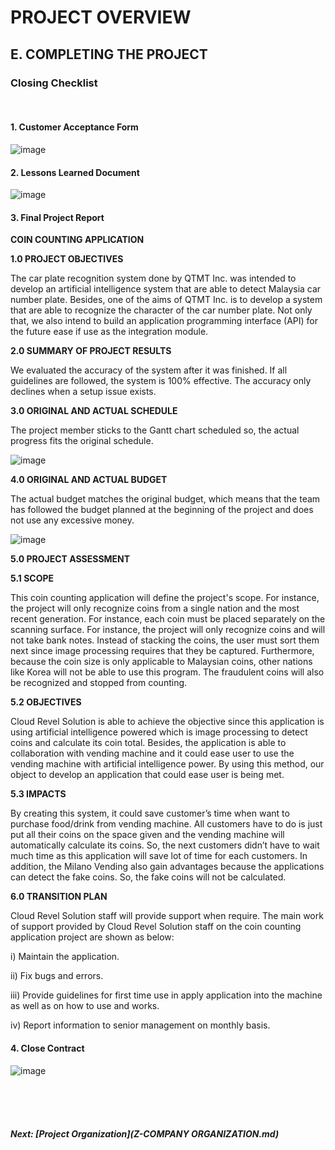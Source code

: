 # PROJECT OVERVIEW

## E. COMPLETING THE PROJECT
### Closing Checklist
<br>

#### 1. Customer Acceptance Form
![image](https://user-images.githubusercontent.com/121591140/211896717-38a7c044-2882-4121-8c04-3c550f84b5af.png)

#### 2. Lessons Learned Document
![image](https://user-images.githubusercontent.com/121591140/211913822-28a97234-3700-4153-9072-fbbea8509b42.png)


#### 3. Final Project Report
**COIN COUNTING APPLICATION**

**1.0 PROJECT OBJECTIVES**

The car plate recognition system done by QTMT Inc. was intended to develop an artificial intelligence system that are able to detect Malaysia car number plate. Besides, one of the aims of QTMT Inc. is to develop a system that are able to recognize the character of the car number plate. Not only that, we also intend to build an application programming interface (API) for the future ease if use as the integration module.

**2.0 SUMMARY OF PROJECT RESULTS**

We evaluated the accuracy of the system after it was finished. If all guidelines are followed, the system is 100% effective. The accuracy only declines when a setup issue exists.

**3.0 ORIGINAL AND ACTUAL SCHEDULE**

The project member sticks to the Gantt chart scheduled so, the actual progress fits the original schedule.

![image](https://user-images.githubusercontent.com/121591140/211916067-66a0c094-3f5b-4c0f-8bcd-e452dc50e355.png)


**4.0 ORIGINAL AND ACTUAL BUDGET**

The actual budget matches the original budget, which means that the team has followed the budget planned at the beginning of the project and does not use any excessive money.

![image](https://user-images.githubusercontent.com/121591140/211896859-fb4a1d32-0963-4735-ac1f-ddce2f2104e6.png)

**5.0 PROJECT ASSESSMENT**

**5.1 SCOPE**

This coin counting application will define the project's scope. For instance, the project will only recognize coins from a single nation and the most recent generation. For instance, each coin must be placed separately on the scanning surface. For instance, the project will only recognize coins and will not take bank notes. Instead of stacking the coins, the user must sort them next since image processing requires that they be captured. Furthermore, because the coin size is only applicable to Malaysian coins, other nations like Korea will not be able to use this program. The fraudulent coins will also be recognized and stopped from counting.

**5.2 OBJECTIVES**

Cloud Revel Solution is able to achieve the objective since this application is using artificial intelligence powered which is image processing to detect coins and calculate its coin total. Besides, the application is able to collaboration with vending machine and it could ease user to use the vending machine with artificial intelligence power. By using this method, our object to develop an application that could ease user is being met.

**5.3 IMPACTS**

By creating this system, it could save customer’s time when want to purchase food/drink from vending machine. All customers have to do is just put all their coins on the space given and the vending machine will automatically calculate its coins. So, the next customers didn’t have to wait much time as this application will save lot of time for each customers. In addition, the Milano Vending also gain advantages because the applications can detect the fake coins. So, the fake coins will not be calculated.

**6.0 TRANSITION PLAN**

Cloud Revel Solution staff will provide support when require. The main work of support provided by Cloud Revel Solution staff on the coin counting application project are shown as below:

i)	Maintain the application.

ii)	Fix bugs and errors.

iii)	Provide guidelines for first time use in apply application into the machine as well as on how to use and works.

iv)	Report information to senior management on monthly basis.


#### 4. Close Contract

![image](https://user-images.githubusercontent.com/121591140/211897605-b246c769-64bd-448a-811f-a81beabb34cf.png)

<br><br><br>
##### Next: [Project Organization](Z-COMPANY ORGANIZATION.md)

